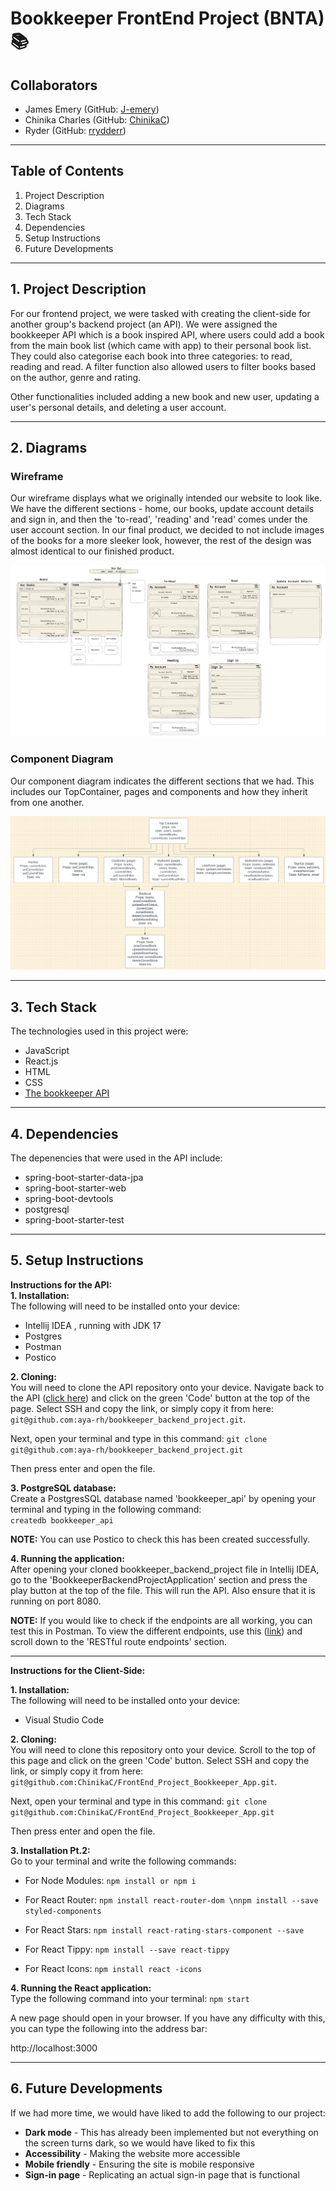 # Bookkeeper FrontEnd Project (BNTA) 📚

## Collaborators

- James Emery (GitHub: [J-emery](https://github.com/J-emery))
- Chinika Charles (GitHub: [ChinikaC](https://github.com/ChinikaC))
- Ryder (GitHub: [rrydderr](https://github.com/rrydderr))

<hr />

## Table of Contents
1. Project Description
2. Diagrams
3. Tech Stack
4. Dependencies
5. Setup Instructions
6. Future Developments

<hr />

## 1. Project Description

For our frontend project, we were tasked with creating the client-side for another group's backend project (an API). We were assigned the bookkeeper API which is a book inspired API, where users could add a book from the main book list (which came with app) to their personal book list. They could also categorise each book into three categories: to read, reading and read. A filter function also allowed users to filter books based on the author, genre and rating. 

Other functionalities included adding a new book and new user, updating a user's personal details, and deleting a user account.

<hr />

## 2. Diagrams

### Wireframe

Our wireframe displays what we originally intended our website to look like. We have the different sections - home, our books, update account details and sign in, and then the 'to-read', 'reading' and 'read' comes under the user account section. In our final product, we decided to not include images of the books for a more sleeker look, however, the rest of the design was almost identical to our finished product.

![Wireframe](images/Wireframe.png)

### Component Diagram

Our component diagram indicates the different sections that we had. This includes our TopContainer, pages and components and how they inherit from one another.

![Component Diagram](images/Component.png)

<hr />

## 3. Tech Stack

The technologies used in this project were:
- JavaScript
- React.js
- HTML
- CSS
- [The bookkeeper API](https://github.com/aya-rh/bookkeeper_backend_project)

<hr />

## 4. Dependencies

The depenencies that were used in the API include:
- spring-boot-starter-data-jpa
- spring-boot-starter-web
- spring-boot-devtools
- postgresql
- spring-boot-starter-test

<hr />

## 5. Setup Instructions

**Instructions for the API:**<br>
**1. Installation:**<br>
The following will need to be installed onto your device:
- Intellij IDEA , running with JDK 17
- Postgres
- Postman
- Postico

**2. Cloning:**<br>
You will need to clone the API repository onto your device. Navigate back to the API ([click here](https://github.com/aya-rh/bookkeeper_backend_project)) and click on the green 'Code' button at the top of the page. Select SSH and copy the link, or simply copy it from here: `git@github.com:aya-rh/bookkeeper_backend_project.git`. 

Next, open your terminal and type in this command:
`git clone git@github.com:aya-rh/bookkeeper_backend_project.git`

Then press enter and open the file.

**3. PostgreSQL database:**<br>
Create a PostgresSQL database named 'bookkeeper_api' by opening your terminal and typing in the following command:<br>
`createdb bookkeeper_api`

**NOTE:** You can use Postico to check this has been created successfully.

**4. Running the application:**<br>
After opening your cloned bookkeeper_backend_project file in Intellij IDEA, go to the 'BookkeeperBackendProjectApplication' section and press the play button at the top of the file. This will run the API. Also ensure that it is running on port 8080.

**NOTE:** If you would like to check if the endpoints are all working, you can test this in Postman. To view the different endpoints, use this ([link](https://github.com/aya-rh/bookkeeper_backend_project)) and scroll down to the 'RESTful route endpoints' section.

 <hr />

 **Instructions for the Client-Side:**<br>

 **1. Installation:**<br>
The following will need to be installed onto your device:
- Visual Studio Code

**2. Cloning:**<br>
You will need to clone this repository onto your device. Scroll to the top of this page and click on the green 'Code' button. Select SSH and copy the link, or simply copy it from here: `git@github.com:ChinikaC/FrontEnd_Project_Bookkeeper_App.git`. 

Next, open your terminal and type in this command:
`git clone git@github.com:ChinikaC/FrontEnd_Project_Bookkeeper_App.git`

Then press enter and open the file.

**3. Installation Pt.2:**<br>
Go to your terminal and write the following commands:
- For Node Modules: `npm install or npm i`

- For React Router: `npm install react-router-dom \nnpm install --save styled-components`

- For React Stars: `npm install react-rating-stars-component --save`

- For React Tippy: `npm install --save react-tippy`

- For React Icons: `npm install react -icons`

**4. Running the React application:**<br>
Type the following command into your terminal:
`npm start`

A new page should open in your browser. If you have any difficulty with this, you can type the following into the address bar:

http://localhost:3000

<hr />

## 6. Future Developments

If we had more time, we would have liked to add the following to our project:
- **Dark mode** - This has already been implemented but not everything on the screen turns dark, so we would have liked to fix this
- **Accessibility** - Making the website more accessible
- **Mobile friendly** - Ensuring the site is mobile responsive
- **Sign-in page** - Replicating an actual sign-in page that is functional


